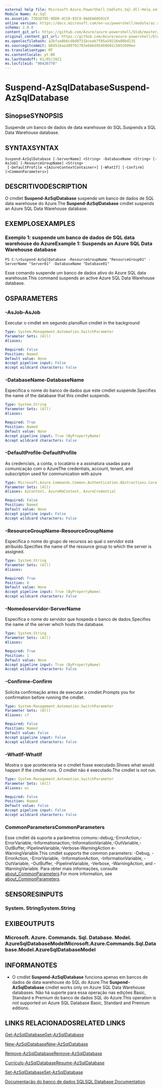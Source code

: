 ```yaml
---
external help file: Microsoft.Azure.PowerShell.Cmdlets.Sql.dll-Help.xml
Module Name: Az.Sql
ms.assetid: 7302D785-9DD0-4CC0-93C9-9A6EA60591CF
online version: https://docs.microsoft.com/en-us/powershell/module/az.sql/suspend-azsqldatabase
schema: 2.0.0
content_git_url: https://github.com/Azure/azure-powershell/blob/master/src/Sql/Sql/help/Suspend-AzSqlDatabase.md
original_content_git_url: https://github.com/Azure/azure-powershell/blob/master/src/Sql/Sql/help/Suspend-AzSqlDatabase.md
ms.openlocfilehash: a2bfaa0b6cd6d0731bceab7f05a59216e80bd135
ms.sourcegitcommit: 68451baa389791703e666d95469602c5652609ee
ms.translationtype: MT
ms.contentlocale: pt-BR
ms.lasthandoff: 01/05/2021
ms.locfileid: "98426778"
---
```

# <span data-ttu-id="c53c1-101">Suspend-AzSqlDatabase</span><span class="sxs-lookup"><span data-stu-id="c53c1-101">Suspend-AzSqlDatabase</span></span>

## <span data-ttu-id="c53c1-102">Sinopse</span><span class="sxs-lookup"><span data-stu-id="c53c1-102">SYNOPSIS</span></span>
<span data-ttu-id="c53c1-103">Suspende um banco de dados de data warehouse do SQL.</span><span class="sxs-lookup"><span data-stu-id="c53c1-103">Suspends a SQL Data Warehouse database.</span></span>

## <span data-ttu-id="c53c1-104">SYNTAX</span><span class="sxs-lookup"><span data-stu-id="c53c1-104">SYNTAX</span></span>

```
Suspend-AzSqlDatabase [-ServerName] <String> -DatabaseName <String> [-AsJob] [-ResourceGroupName] <String>
 [-DefaultProfile <IAzureContextContainer>] [-WhatIf] [-Confirm] [<CommonParameters>]
```

## <span data-ttu-id="c53c1-105">DESCRITIVO</span><span class="sxs-lookup"><span data-stu-id="c53c1-105">DESCRIPTION</span></span>
<span data-ttu-id="c53c1-106">O cmdlet **Suspend-AzSqlDatabase** suspende um banco de dados de SQL data warehouse do Azure.</span><span class="sxs-lookup"><span data-stu-id="c53c1-106">The **Suspend-AzSqlDatabase** cmdlet suspends an Azure SQL Data Warehouse database.</span></span>

## <span data-ttu-id="c53c1-107">EXEMPLOS</span><span class="sxs-lookup"><span data-stu-id="c53c1-107">EXAMPLES</span></span>

### <span data-ttu-id="c53c1-108">Exemplo 1: suspende um banco de dados de SQL data warehouse do Azure</span><span class="sxs-lookup"><span data-stu-id="c53c1-108">Example 1: Suspends an Azure SQL Data Warehouse database</span></span>
```
PS C:\>Suspend-AzSqlDatabase -ResourceGroupName "ResourceGroup01" -ServerName "Server01" -DatabaseName "Database01"
```

<span data-ttu-id="c53c1-109">Esse comando suspende um banco de dados ativo do Azure SQL data warehouse.</span><span class="sxs-lookup"><span data-stu-id="c53c1-109">This command suspends an active Azure SQL Data Warehouse database.</span></span>

## <span data-ttu-id="c53c1-110">OS</span><span class="sxs-lookup"><span data-stu-id="c53c1-110">PARAMETERS</span></span>

### <span data-ttu-id="c53c1-111">-AsJob</span><span class="sxs-lookup"><span data-stu-id="c53c1-111">-AsJob</span></span>
<span data-ttu-id="c53c1-112">Executar o cmdlet em segundo plano</span><span class="sxs-lookup"><span data-stu-id="c53c1-112">Run cmdlet in the background</span></span>

```yaml
Type: System.Management.Automation.SwitchParameter
Parameter Sets: (All)
Aliases:

Required: False
Position: Named
Default value: None
Accept pipeline input: False
Accept wildcard characters: False
```

### <span data-ttu-id="c53c1-113">-DatabaseName</span><span class="sxs-lookup"><span data-stu-id="c53c1-113">-DatabaseName</span></span>
<span data-ttu-id="c53c1-114">Especifica o nome do banco de dados que este cmdlet suspende.</span><span class="sxs-lookup"><span data-stu-id="c53c1-114">Specifies the name of the database that this cmdlet suspends.</span></span>

```yaml
Type: System.String
Parameter Sets: (All)
Aliases:

Required: True
Position: Named
Default value: None
Accept pipeline input: True (ByPropertyName)
Accept wildcard characters: False
```

### <span data-ttu-id="c53c1-115">-DefaultProfile</span><span class="sxs-lookup"><span data-stu-id="c53c1-115">-DefaultProfile</span></span>
<span data-ttu-id="c53c1-116">As credenciais, a conta, o locatário e a assinatura usadas para comunicação com o Azure</span><span class="sxs-lookup"><span data-stu-id="c53c1-116">The credentials, account, tenant, and subscription used for communication with azure</span></span>

```yaml
Type: Microsoft.Azure.Commands.Common.Authentication.Abstractions.Core.IAzureContextContainer
Parameter Sets: (All)
Aliases: AzContext, AzureRmContext, AzureCredential

Required: False
Position: Named
Default value: None
Accept pipeline input: False
Accept wildcard characters: False
```

### <span data-ttu-id="c53c1-117">-ResourceGroupName</span><span class="sxs-lookup"><span data-stu-id="c53c1-117">-ResourceGroupName</span></span>
<span data-ttu-id="c53c1-118">Especifica o nome do grupo de recursos ao qual o servidor está atribuído.</span><span class="sxs-lookup"><span data-stu-id="c53c1-118">Specifies the name of the resource group to which the server is assigned.</span></span>

```yaml
Type: System.String
Parameter Sets: (All)
Aliases:

Required: True
Position: 0
Default value: None
Accept pipeline input: True (ByPropertyName)
Accept wildcard characters: False
```

### <span data-ttu-id="c53c1-119">-Nomedoservidor</span><span class="sxs-lookup"><span data-stu-id="c53c1-119">-ServerName</span></span>
<span data-ttu-id="c53c1-120">Especifica o nome do servidor que hospeda o banco de dados.</span><span class="sxs-lookup"><span data-stu-id="c53c1-120">Specifies the name of the server which hosts the database.</span></span>

```yaml
Type: System.String
Parameter Sets: (All)
Aliases:

Required: True
Position: 1
Default value: None
Accept pipeline input: True (ByPropertyName)
Accept wildcard characters: False
```

### <span data-ttu-id="c53c1-121">-Confirme</span><span class="sxs-lookup"><span data-stu-id="c53c1-121">-Confirm</span></span>
<span data-ttu-id="c53c1-122">Solicita confirmação antes de executar o cmdlet.</span><span class="sxs-lookup"><span data-stu-id="c53c1-122">Prompts you for confirmation before running the cmdlet.</span></span>

```yaml
Type: System.Management.Automation.SwitchParameter
Parameter Sets: (All)
Aliases: cf

Required: False
Position: Named
Default value: False
Accept pipeline input: False
Accept wildcard characters: False
```

### <span data-ttu-id="c53c1-123">-WhatIf</span><span class="sxs-lookup"><span data-stu-id="c53c1-123">-WhatIf</span></span>
<span data-ttu-id="c53c1-124">Mostra o que aconteceria se o cmdlet fosse executado.</span><span class="sxs-lookup"><span data-stu-id="c53c1-124">Shows what would happen if the cmdlet runs.</span></span>
<span data-ttu-id="c53c1-125">O cmdlet não é executado.</span><span class="sxs-lookup"><span data-stu-id="c53c1-125">The cmdlet is not run.</span></span>

```yaml
Type: System.Management.Automation.SwitchParameter
Parameter Sets: (All)
Aliases: wi

Required: False
Position: Named
Default value: False
Accept pipeline input: False
Accept wildcard characters: False
```

### <span data-ttu-id="c53c1-126">CommonParameters</span><span class="sxs-lookup"><span data-stu-id="c53c1-126">CommonParameters</span></span>
<span data-ttu-id="c53c1-127">Esse cmdlet dá suporte a parâmetros comuns:-debug,-ErrorAction,-ErrorVariable,-Informationaction,-InformationVariable,-OutVariable,-OutBuffer,-PipelineVariable,-Verbose-WarningAction e-WarningVariable.</span><span class="sxs-lookup"><span data-stu-id="c53c1-127">This cmdlet supports the common parameters: -Debug, -ErrorAction, -ErrorVariable, -InformationAction, -InformationVariable, -OutVariable, -OutBuffer, -PipelineVariable, -Verbose, -WarningAction, and -WarningVariable.</span></span> <span data-ttu-id="c53c1-128">Para obter mais informações, consulte [about_CommonParameters](http://go.microsoft.com/fwlink/?LinkID=113216).</span><span class="sxs-lookup"><span data-stu-id="c53c1-128">For more information, see [about_CommonParameters](http://go.microsoft.com/fwlink/?LinkID=113216).</span></span>

## <span data-ttu-id="c53c1-129">SENSORES</span><span class="sxs-lookup"><span data-stu-id="c53c1-129">INPUTS</span></span>

### <span data-ttu-id="c53c1-130">System. String</span><span class="sxs-lookup"><span data-stu-id="c53c1-130">System.String</span></span>

## <span data-ttu-id="c53c1-131">EXIBE</span><span class="sxs-lookup"><span data-stu-id="c53c1-131">OUTPUTS</span></span>

### <span data-ttu-id="c53c1-132">Microsoft. Azure. Commands. Sql. Database. Model. AzureSqlDatabaseModel</span><span class="sxs-lookup"><span data-stu-id="c53c1-132">Microsoft.Azure.Commands.Sql.Database.Model.AzureSqlDatabaseModel</span></span>

## <span data-ttu-id="c53c1-133">INFORMA</span><span class="sxs-lookup"><span data-stu-id="c53c1-133">NOTES</span></span>
* <span data-ttu-id="c53c1-134">O cmdlet **Suspend-AzSqlDatabase** funciona apenas em bancos de dados de data warehouse do SQL do Azure.</span><span class="sxs-lookup"><span data-stu-id="c53c1-134">The **Suspend-AzSqlDatabase** cmdlet works only on Azure SQL Data Warehouse databases.</span></span> <span data-ttu-id="c53c1-135">Não há suporte para essa operação nas edições Basic, Standard e Premium do banco de dados SQL do Azure.</span><span class="sxs-lookup"><span data-stu-id="c53c1-135">This operation is not supported on Azure SQL Database Basic, Standard and Premium editions.</span></span>

## <span data-ttu-id="c53c1-136">LINKS RELACIONADOS</span><span class="sxs-lookup"><span data-stu-id="c53c1-136">RELATED LINKS</span></span>

[<span data-ttu-id="c53c1-137">Get-AzSqlDatabase</span><span class="sxs-lookup"><span data-stu-id="c53c1-137">Get-AzSqlDatabase</span></span>](./Get-AzSqlDatabase.md)

[<span data-ttu-id="c53c1-138">New-AzSqlDatabase</span><span class="sxs-lookup"><span data-stu-id="c53c1-138">New-AzSqlDatabase</span></span>](./New-AzSqlDatabase.md)

[<span data-ttu-id="c53c1-139">Remove-AzSqlDatabase</span><span class="sxs-lookup"><span data-stu-id="c53c1-139">Remove-AzSqlDatabase</span></span>](./Remove-AzSqlDatabase.md)

[<span data-ttu-id="c53c1-140">Currículo-AzSqlDatabase</span><span class="sxs-lookup"><span data-stu-id="c53c1-140">Resume-AzSqlDatabase</span></span>](./Resume-AzSqlDatabase.md)

[<span data-ttu-id="c53c1-141">Set-AzSqlDatabase</span><span class="sxs-lookup"><span data-stu-id="c53c1-141">Set-AzSqlDatabase</span></span>](./Set-AzSqlDatabase.md)

[<span data-ttu-id="c53c1-142">Documentação do banco de dados SQL</span><span class="sxs-lookup"><span data-stu-id="c53c1-142">SQL Database Documentation</span></span>](https://docs.microsoft.com/azure/sql-database/)


